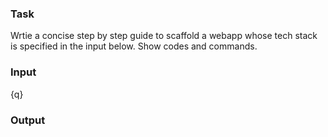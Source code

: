 ### Task
Wrtie a concise step by step guide to scaffold a webapp whose tech stack is specified in the input below. Show codes and commands.
### Input
{q}
### Output
